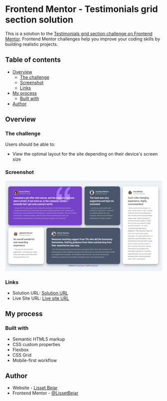 # Frontend Mentor - Testimonials grid section solution

This is a solution to the [Testimonials grid section challenge on Frontend Mentor](https://www.frontendmentor.io/challenges/testimonials-grid-section-Nnw6J7Un7). Frontend Mentor challenges help you improve your coding skills by building realistic projects. 

## Table of contents

- [Overview](#overview)
  - [The challenge](#the-challenge)
  - [Screenshot](#screenshot)
  - [Links](#links)
- [My process](#my-process)
  - [Built with](#built-with)
- [Author](#author)

## Overview

### The challenge

Users should be able to:

- View the optimal layout for the site depending on their device's screen size

### Screenshot

![](./images/Screenshot%202024-03-08%20103253.png)


### Links

- Solution URL: [Solution URL](https://github.com/BejarL/four-card-feature-section.git)
- Live Site URL: [Live site URL](https://bejarl.github.io/four-card-feature-section/)

## My process

### Built with

- Semantic HTML5 markup
- CSS custom properties
- Flexbox
- CSS Grid
- Mobile-first workflow

## Author

- Website - [Lisset Bejar](https://www.lbejar.dev)
- Frontend Mentor - [@LissetBejar](https://www.frontendmentor.io/profile/LissetBejar)

